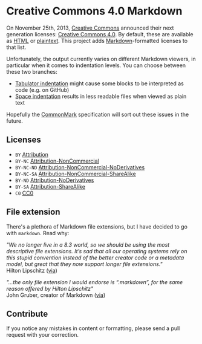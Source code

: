 # Creative Commons 4.0 Markdown

On November 25th, 2013, [Creative Commons](http://creativecommons.org/) announced their next generation licenses: [Creative Commons 4.0](https://creativecommons.org/weblog/entry/40768). By default, these are available as [HTML](http://creativecommons.org/licenses/) or [plaintext](http://creativecommons.org/weblog/entry/41127). This project adds [Markdown](http://daringfireball.net/projects/markdown/)-formatted licenses to that list.

Unfortunately, the output currently varies on different Markdown viewers, in particular when it comes to indentation levels. You can choose between these two branches:

* [Tabulator indentation](https://github.com/idleberg/Creative-Commons-Markdown/tree/tabulators) might cause some blocks to be interpreted as code (e.g. on GitHub)
* [Space indentation](https://github.com/idleberg/Creative-Commons-Markdown/tree/spaces) results in less readable files when viewed as plain text

Hopefully the [CommonMark](http://commonmark.org/) specification will sort out these issues in the future.

## Licenses

* `BY` [Attribution](https://raw.githubusercontent.com/idleberg/Creative-Commons-Markdown/spaces/4.0/licenses/by.markdown)
* `BY-NC` [Attribution-NonCommercial](https://raw.githubusercontent.com/idleberg/Creative-Commons-Markdown/spaces/4.0/licenses/by-nc.markdown)
* `BY-NC-ND` [Attribution-NonCommercial-NoDerivatives](https://raw.githubusercontent.com/idleberg/Creative-Commons-Markdown/spaces/4.0/licenses/by-nc-nd.markdown)
* `BY-NC-SA` [Attribution-NonCommercial-ShareAlike](https://raw.githubusercontent.com/idleberg/Creative-Commons-Markdown/spaces/4.0/licenses/by-nc-sa.markdown)
* `BY-ND` [Attribution-NoDerivatives](https://raw.githubusercontent.com/idleberg/Creative-Commons-Markdown/spaces/4.0/licenses/by-nd.markdown)
* `BY-SA` [Attribution-ShareAlike](https://raw.githubusercontent.com/idleberg/Creative-Commons-Markdown/spaces/4.0/licenses/by-sa.markdown)
* `C0` [CC0](https://raw.githubusercontent.com/idleberg/Creative-Commons-Markdown/spaces/4.0/licenses/zero.markdown)

## File extension

There's a plethora of Markdown file extensions, but I have decided to go with `markdown`. Read why:

*"We no longer live in a 8.3 world, so we should be using the most descriptive file extensions. It’s sad that all our operating systems rely on this stupid convention instead of the better creator code or a metadata model, but great that they now support longer file extensions."*  
Hilton Lipschitz ([via](http://hiltmon.com/blog/2012/03/07/the-markdown-file-extension/))

*"…the only file extension I would endorse is “.markdown”, for the same reason offered by Hilton Lipschitz"*  
John Gruber, creator of Markdown ([via](http://daringfireball.net/linked/2014/01/08/markdown-extension))

## Contribute

If you notice any mistakes in content or formatting, please send a pull request with your correction.
